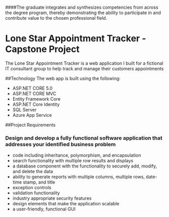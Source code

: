 ####The graduate integrates and synthesizes competencies from across the degree program, thereby demonstrating the ability to participate in and contribute value to the chosen professional field.

# Lone Star Appointment Tracker - Capstone Project
The Lone Star Appointment Tracker is a web application I built
for a fictional IT consultant group to help track and manage their 
customers appointments

##Technology
The web app is built using the following:

* ASP.NET CORE 5.0
* ASP.NET CORE MVC 
* Entity Framework Core
* ASP.NET Core Identity 
* SQL Server
* Azure App Service


##Project Requirements
### Design and develop a fully functional software application that addresses your identified business problem

* code including inheritance, polymorphism, and encapsulation
* search functionality with multiple row results and displays
* a database component with the functionality to securely add, modify, and delete the data
* ability to generate reports with multiple columns, multiple rows, date-time stamp, and title
* exception controls
* validation functionality
* industry appropriate security features
* design elements that make the application scalable
* a user-friendly, functional GUI
